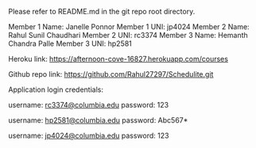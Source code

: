 Please refer to README.md in the git repo root directory.

Member 1 Name: Janelle Ponnor
Member 1 UNI: jp4024
Member 2 Name: Rahul Sunil Chaudhari
Member 2 UNI: rc3374
Member 3 Name: Hemanth Chandra Palle
Member 3 UNI: hp2581


Heroku link: https://afternoon-cove-16827.herokuapp.com/courses

Github repo link: https://github.com/Rahul27297/Schedulite.git


Application login credentials:

username: rc3374@columbia.edu
   password: 123


username: hp2581@columbia.edu
   password: Abc567*



username: jp4024@columbia.edu
   password: 123
